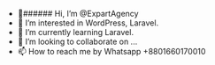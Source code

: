 - 👋###### Hi, I’m @ExpartAgency
- 👀 I’m interested in WordPress, Laravel.
- 🌱 I’m currently learning Laravel.
- 💞️ I’m looking to collaborate on ...
- 📫 How to reach me by Whatsapp +8801660170010

<!---
ExpartAgency/ExpartAgency is a ✨ special ✨ repository because its `README.md` (this file) appears on your GitHub profile.
You can click the Preview link to take a look at your changes.
--->
